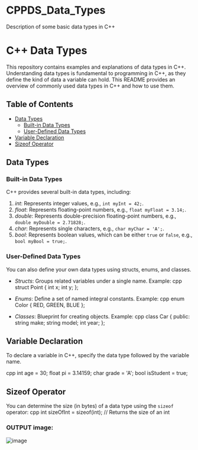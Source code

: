 # CPPDS_Data_Types
Description of some basic data types in C++

# C++ Data Types

This repository contains examples and explanations of data types in C++. Understanding data types is fundamental to programming in C++, as they define the kind of data a variable can hold. This README provides an overview of commonly used data types in C++ and how to use them.

## Table of Contents
- [Data Types](#data-types)
  - [Built-in Data Types](#built-in-data-types)
  - [User-Defined Data Types](#user-defined-data-types)
- [Variable Declaration](#variable-declaration)
- [Sizeof Operator](#sizeof-operator)


## Data Types

### Built-in Data Types

C++ provides several built-in data types, including:

1. *int*: Represents integer values, e.g., `int myInt = 42;`.
2. *float*: Represents floating-point numbers, e.g., `float myFloat = 3.14;`.
3. *double*: Represents double-precision floating-point numbers, e.g., `double myDouble = 2.71828;`.
4. *char*: Represents single characters, e.g., `char myChar = 'A';`.
5. *bool*: Represents boolean values, which can be either `true` or `false`, e.g., `bool myBool = true;`.

### User-Defined Data Types

You can also define your own data types using structs, enums, and classes.

- *Structs*: Groups related variables under a single name. Example:
  cpp
  struct Point {
      int x;
      int y;
  };
  

- *Enums*: Define a set of named integral constants. Example:
  cpp
  enum Color {
      RED,
      GREEN,
      BLUE
  };
  

- *Classes*: Blueprint for creating objects. Example:
  cpp
  class Car {
  public:
      string make;
      string model;
      int year;
  };
  

## Variable Declaration

To declare a variable in C++, specify the data type followed by the variable name.

cpp
int age = 30;
float pi = 3.14159;
char grade = 'A';
bool isStudent = true;



## Sizeof Operator

You can determine the size (in bytes) of a data type using the `sizeof` operator:
cpp
int sizeOfInt = sizeof(int); // Returns the size of an int


### OUTPUT image: 
![image](<img width="237" alt="image" src="https://github.com/Raghav1034/CPPDS_Data_Types/assets/120126472/f017c0b4-05cc-481f-8001-79799b47afbf">
)




